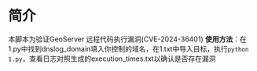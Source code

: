 # 简介
本脚本为验证GeoServer 远程代码执行漏洞(CVE-2024-36401)
**使用方法**：在1.py中找到dnslog_domain填入你控制的域名，在1.txt中导入目标，执行`python 1.py`，查看日志对照生成的execution_times.txt以确认是否存在漏洞
